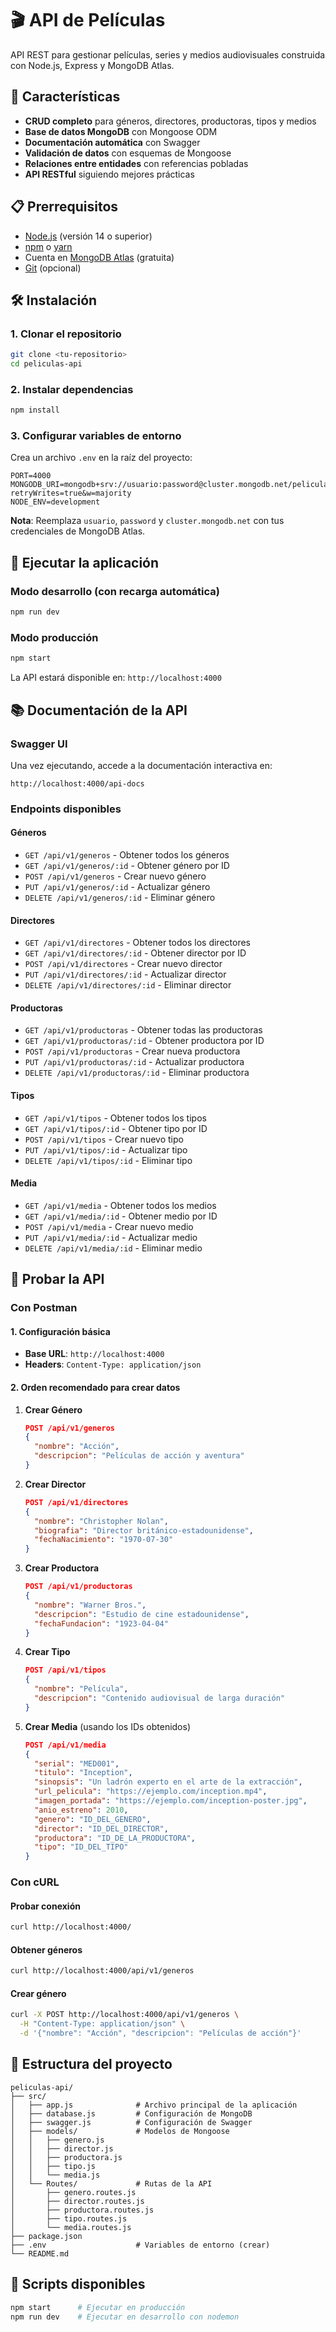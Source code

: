 # 🎬 API de Películas

API REST para gestionar películas, series y medios audiovisuales construida con Node.js, Express y MongoDB Atlas.

## 🚀 Características

- **CRUD completo** para géneros, directores, productoras, tipos y medios
- **Base de datos MongoDB** con Mongoose ODM
- **Documentación automática** con Swagger
- **Validación de datos** con esquemas de Mongoose
- **Relaciones entre entidades** con referencias pobladas
- **API RESTful** siguiendo mejores prácticas

## 📋 Prerrequisitos

- [Node.js](https://nodejs.org/) (versión 14 o superior)
- [npm](https://www.npmjs.com/) o [yarn](https://yarnpkg.com/)
- Cuenta en [MongoDB Atlas](https://www.mongodb.com/atlas) (gratuita)
- [Git](https://git-scm.com/) (opcional)

## 🛠️ Instalación

### 1. Clonar el repositorio

```bash
git clone <tu-repositorio>
cd peliculas-api
```

### 2. Instalar dependencias

```bash
npm install
```

### 3. Configurar variables de entorno

Crea un archivo `.env` en la raíz del proyecto:

```env
PORT=4000
MONGODB_URI=mongodb+srv://usuario:password@cluster.mongodb.net/peliculas?retryWrites=true&w=majority
NODE_ENV=development
```

**Nota**: Reemplaza `usuario`, `password` y `cluster.mongodb.net` con tus credenciales de MongoDB Atlas.

## 🚀 Ejecutar la aplicación

### Modo desarrollo (con recarga automática)

```bash
npm run dev
```

### Modo producción

```bash
npm start
```

La API estará disponible en: `http://localhost:4000`

## 📚 Documentación de la API

### Swagger UI

Una vez ejecutando, accede a la documentación interactiva en:

```
http://localhost:4000/api-docs
```

### Endpoints disponibles

#### Géneros

- `GET /api/v1/generos` - Obtener todos los géneros
- `GET /api/v1/generos/:id` - Obtener género por ID
- `POST /api/v1/generos` - Crear nuevo género
- `PUT /api/v1/generos/:id` - Actualizar género
- `DELETE /api/v1/generos/:id` - Eliminar género

#### Directores

- `GET /api/v1/directores` - Obtener todos los directores
- `GET /api/v1/directores/:id` - Obtener director por ID
- `POST /api/v1/directores` - Crear nuevo director
- `PUT /api/v1/directores/:id` - Actualizar director
- `DELETE /api/v1/directores/:id` - Eliminar director

#### Productoras

- `GET /api/v1/productoras` - Obtener todas las productoras
- `GET /api/v1/productoras/:id` - Obtener productora por ID
- `POST /api/v1/productoras` - Crear nueva productora
- `PUT /api/v1/productoras/:id` - Actualizar productora
- `DELETE /api/v1/productoras/:id` - Eliminar productora

#### Tipos

- `GET /api/v1/tipos` - Obtener todos los tipos
- `GET /api/v1/tipos/:id` - Obtener tipo por ID
- `POST /api/v1/tipos` - Crear nuevo tipo
- `PUT /api/v1/tipos/:id` - Actualizar tipo
- `DELETE /api/v1/tipos/:id` - Eliminar tipo

#### Media

- `GET /api/v1/media` - Obtener todos los medios
- `GET /api/v1/media/:id` - Obtener medio por ID
- `POST /api/v1/media` - Crear nuevo medio
- `PUT /api/v1/media/:id` - Actualizar medio
- `DELETE /api/v1/media/:id` - Eliminar medio

## 🧪 Probar la API

### Con Postman

#### 1. Configuración básica

- **Base URL**: `http://localhost:4000`
- **Headers**: `Content-Type: application/json`

#### 2. Orden recomendado para crear datos

1. **Crear Género**

   ```json
   POST /api/v1/generos
   {
     "nombre": "Acción",
     "descripcion": "Películas de acción y aventura"
   }
   ```

2. **Crear Director**

   ```json
   POST /api/v1/directores
   {
     "nombre": "Christopher Nolan",
     "biografia": "Director británico-estadounidense",
     "fechaNacimiento": "1970-07-30"
   }
   ```

3. **Crear Productora**

   ```json
   POST /api/v1/productoras
   {
     "nombre": "Warner Bros.",
     "descripcion": "Estudio de cine estadounidense",
     "fechaFundacion": "1923-04-04"
   }
   ```

4. **Crear Tipo**

   ```json
   POST /api/v1/tipos
   {
     "nombre": "Película",
     "descripcion": "Contenido audiovisual de larga duración"
   }
   ```

5. **Crear Media** (usando los IDs obtenidos)
   ```json
   POST /api/v1/media
   {
     "serial": "MED001",
     "titulo": "Inception",
     "sinopsis": "Un ladrón experto en el arte de la extracción",
     "url_pelicula": "https://ejemplo.com/inception.mp4",
     "imagen_portada": "https://ejemplo.com/inception-poster.jpg",
     "anio_estreno": 2010,
     "genero": "ID_DEL_GENERO",
     "director": "ID_DEL_DIRECTOR",
     "productora": "ID_DE_LA_PRODUCTORA",
     "tipo": "ID_DEL_TIPO"
   }
   ```

### Con cURL

#### Probar conexión

```bash
curl http://localhost:4000/
```

#### Obtener géneros

```bash
curl http://localhost:4000/api/v1/generos
```

#### Crear género

```bash
curl -X POST http://localhost:4000/api/v1/generos \
  -H "Content-Type: application/json" \
  -d '{"nombre": "Acción", "descripcion": "Películas de acción"}'
```

## 📁 Estructura del proyecto

```
peliculas-api/
├── src/
│   ├── app.js              # Archivo principal de la aplicación
│   ├── database.js         # Configuración de MongoDB
│   ├── swagger.js          # Configuración de Swagger
│   ├── models/             # Modelos de Mongoose
│   │   ├── genero.js
│   │   ├── director.js
│   │   ├── productora.js
│   │   ├── tipo.js
│   │   └── media.js
│   └── Routes/             # Rutas de la API
│       ├── genero.routes.js
│       ├── director.routes.js
│       ├── productora.routes.js
│       ├── tipo.routes.js
│       └── media.routes.js
├── package.json
├── .env                    # Variables de entorno (crear)
└── README.md
```

## 🔧 Scripts disponibles

```bash
npm start      # Ejecutar en producción
npm run dev    # Ejecutar en desarrollo con nodemon
```
